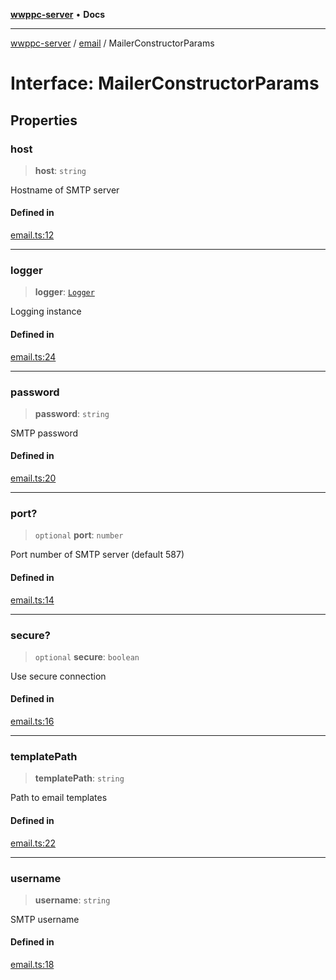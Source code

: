 [**wwppc-server**](../../README.md) • **Docs**

***

[wwppc-server](../../modules.md) / [email](../README.md) / MailerConstructorParams

# Interface: MailerConstructorParams

## Properties

### host

> **host**: `string`

Hostname of SMTP server

#### Defined in

[email.ts:12](https://github.com/WWPPC/WWPPC-server/blob/ed9c7da6b6decb294863e396def82e9a8d81b105/src/email.ts#L12)

***

### logger

> **logger**: [`Logger`](../../log/interfaces/Logger.md)

Logging instance

#### Defined in

[email.ts:24](https://github.com/WWPPC/WWPPC-server/blob/ed9c7da6b6decb294863e396def82e9a8d81b105/src/email.ts#L24)

***

### password

> **password**: `string`

SMTP password

#### Defined in

[email.ts:20](https://github.com/WWPPC/WWPPC-server/blob/ed9c7da6b6decb294863e396def82e9a8d81b105/src/email.ts#L20)

***

### port?

> `optional` **port**: `number`

Port number of SMTP server (default 587)

#### Defined in

[email.ts:14](https://github.com/WWPPC/WWPPC-server/blob/ed9c7da6b6decb294863e396def82e9a8d81b105/src/email.ts#L14)

***

### secure?

> `optional` **secure**: `boolean`

Use secure connection

#### Defined in

[email.ts:16](https://github.com/WWPPC/WWPPC-server/blob/ed9c7da6b6decb294863e396def82e9a8d81b105/src/email.ts#L16)

***

### templatePath

> **templatePath**: `string`

Path to email templates

#### Defined in

[email.ts:22](https://github.com/WWPPC/WWPPC-server/blob/ed9c7da6b6decb294863e396def82e9a8d81b105/src/email.ts#L22)

***

### username

> **username**: `string`

SMTP username

#### Defined in

[email.ts:18](https://github.com/WWPPC/WWPPC-server/blob/ed9c7da6b6decb294863e396def82e9a8d81b105/src/email.ts#L18)
